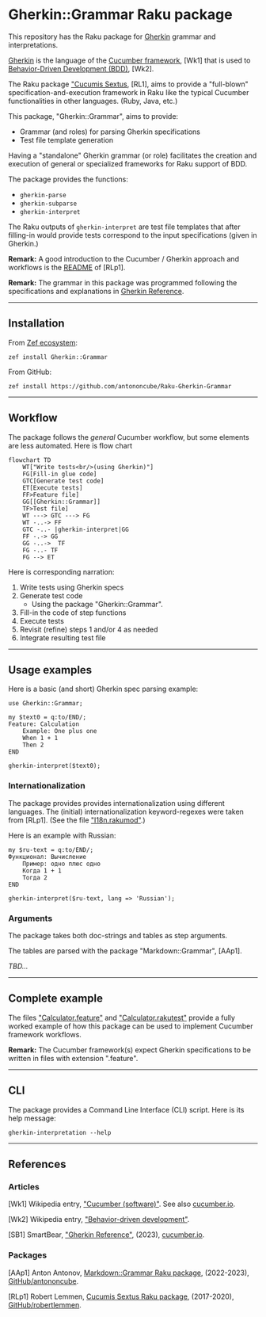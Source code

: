 # Gherkin::Grammar Raku package

This repository has the Raku package for 
[Gherkin](https://en.wikipedia.org/wiki/Cucumber_(software)#Gherkin_language)
grammar and interpretations.

[Gherkin](https://en.wikipedia.org/wiki/Cucumber_(software)#Gherkin_language)
is the language of the 
[Cucumber framework](https://cucumber.io), [Wk1] 
that is used to 
[Behavior-Driven Development (BDD)](https://en.wikipedia.org/wiki/Behavior-driven_development), [Wk2].

The Raku package 
["Cucumis Sextus](https://github.com/robertlemmen/raku-cucumis-sextus), [RL1],
aims to provide a "full-blown" specification-and-execution framework in Raku like the typical 
Cucumber functionalities in other languages. (Ruby, Java, etc.) 

This package, "Gherkin::Grammar", aims to provide:

- Grammar (and roles) for parsing Gherkin specifications 
- Test file template generation 

Having a "standalone" Gherkin grammar (or role) facilitates the creation and execution
of general or specialized frameworks for Raku support of BDD.

The package provides the functions:

- `gherkin-parse`
- `gherkin-subparse`
- `gherkin-interpret`

The Raku outputs of `gherkin-interpret` are test file templates that after filling-in
would provide tests correspond to the input specifications (given in Gherkin.)

**Remark:** A good introduction to the Cucumber / Gherkin approach and workflows is the 
[README](https://github.com/robertlemmen/raku-cucumis-sextus#readme)
of [RLp1].

**Remark:** The grammar in this package was programmed following the specifications and 
explanations in 
[Gherkin Reference](https://cucumber.io/docs/gherkin/reference/).

------

## Installation

From [Zef ecosystem](https://raku.land):

```
zef install Gherkin::Grammar
```

From GitHub:

```
zef install https://github.com/antononcube/Raku-Gherkin-Grammar
```

------

## Workflow

The package follows the *general* Cucumber workflow, but some elements are less automated.
Here is flow chart

```mermaid
flowchart TD
    WT["Write tests<br/>(using Gherkin)"] 
    FG[Fill-in glue code]
    GTC[Generate test code]
    ET[Execute tests]
    FF>Feature file]
    GG[[Gherkin::Grammar]]
    TF>Test file]
    WT ---> GTC ---> FG
    WT -..-> FF
    GTC -..- |gherkin-interpret|GG
    FF -.-> GG
    GG -..->  TF
    FG -..- TF
    FG --> ET
```

Here is corresponding narration:

1. Write tests using Gherkin specs
2. Generate test code
   - Using the package "Gherkin::Grammar".
3. Fill-in the code of step functions
4. Execute tests
5. Revisit (refine) steps 1 and/or 4 as needed
6. Integrate resulting test file 


------

## Usage examples

Here is a basic (and short) Gherkin spec parsing example:

```perl6
use Gherkin::Grammar;

my $text0 = q:to/END/;
Feature: Calculation
    Example: One plus one
    When 1 + 1
    Then 2
END

gherkin-interpret($text0);
```

### Internationalization

The package provides provides internationalization using different languages.
The (initial) internationalization keyword-regexes were taken from [RLp1].
(See the file ["I18n.rakumod"](https://github.com/robertlemmen/raku-cucumis-sextus/blob/master/lib/CucumisSextus/I18n.rakumod).)

Here is an example with Russian:


```perl6
my $ru-text = q:to/END/;
Функционал: Вычисление
    Пример: одно плюс одно
    Когда 1 + 1
    Тогда 2
END

gherkin-interpret($ru-text, lang => 'Russian');
```

### Arguments

The package takes both doc-strings and tables as step arguments.

The tables are parsed with the package "Markdown::Grammar", [AAp1].

*TBD...*

------

## Complete example

The files 
["Calculator.feature"](./resources/Calculator.feature) 
and
["Calculator.rakutest"](./resources/Calculator.rakutest)
provide a fully worked example of how this package can be used 
to implement Cucumber framework workflows.

**Remark:** The Cucumber framework(s) expect Gherkin specifications to be written in 
files with extension ".feature".

------

## CLI

The package provides a Command Line Interface (CLI) script. Here is its help message:

```shell
gherkin-interpretation --help
```

------

## References

### Articles

[Wk1] Wikipedia entry,
["Cucumber (software)"](https://en.wikipedia.org/wiki/Cucumber_(software)).
See also [cucumber.io](https://cucumber.io).

[Wk2] Wikipedia entry,
["Behavior-driven development"](https://en.wikipedia.org/wiki/Behavior-driven_development).

[SB1] SmartBear,
["Gherkin Reference"](https://cucumber.io/docs/gherkin/reference/),
(2023),
[cucumber.io](https://cucumber.io).

### Packages 

[AAp1] Anton Antonov,
[Markdown::Grammar Raku package](https://github.com/antononcube/Raku-Markdown-Grammar),
(2022-2023),
[GitHub/antononcube](https://github.com/antononcube).

[RLp1] Robert Lemmen,
[Cucumis Sextus Raku package](https://github.com/robertlemmen/raku-cucumis-sextus),
(2017-2020),
[GitHub/robertlemmen](https://github.com/robertlemmen).
